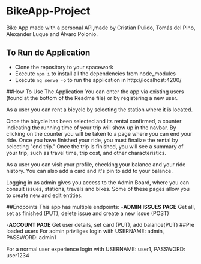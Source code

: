 # BikeApp-Project
Bike App made with a personal API,made by Cristian Pulido, Tomás del Pino, Alexander Luque and Álvaro Polonio.
## To Run de Application
- Clone the repository to your spacework
- Execute `npm i` to install all the dependencies from node_modules
- Execute `ng serve -o` to run the application in http://localhost:4200/

##How To Use The Application
You can enter the app via existing users (found at the bottom of the Readme file) or by registering a new user.

As a user you can rent a bicycle by selecting the station where it is located.

Once the bicycle has been selected and its rental confirmed, a counter indicating the running time of your trip will show up in the navbar. By clicking on the counter you will be taken to a page where you can end your ride.
Once you have finished your ride, you must finalize the rental by selecting "end trip." Once the trip is finished, you will see a summary of your trip, such as travel time, trip cost, and other characteristics.

As a user you can visit your profile, checking your balance and your ride history. You can also add a card and it's pin to add to your balance.

Logging in as admin gives you access to the Admin Board, where you can consult issues, stations, travels and bikes. Some of these pages allow you to create new and edit entities.

##Endpoints
This app has multiple endpoints:
-**ADMIN ISSUES PAGE**
Get all, set as finished (PUT), delete issue and create a new issue (POST)

-**ACCOUNT PAGE**
Get user details, set card (PUT), add balance(PUT)
##Pre loaded users
For admin priviliges login with USERNAME: admin, PASSWORD: admin1

For a normal user experience login with USERNAME: user1, PASSWORD: user1234

